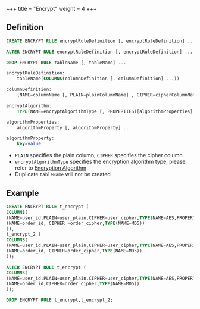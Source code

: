 +++
title = "Encrypt"
weight = 4
+++

## Definition

```sql
CREATE ENCRYPT RULE encryptRuleDefinition [, encryptRuleDefinition] ...

ALTER ENCRYPT RULE encryptRuleDefinition [, encryptRuleDefinition] ...

DROP ENCRYPT RULE tableName [, tableName] ...

encryptRuleDefinition:
    tableName(COLUMNS(columnDefinition [, columnDefinition] ...))

columnDefinition:
    (NAME=columnName [, PLAIN=plainColumnName] , CIPHER=cipherColumnName, encryptAlgorithm)

encryptAlgorithm:
    TYPE(NAME=encryptAlgorithmType [, PROPERTIES([algorithmProperties] )] )

algorithmProperties:
    algorithmProperty [, algorithmProperty] ...

algorithmProperty:
    key=value                          
```
- `PLAIN` specifies the plain column, `CIPHER` specifies the cipher column
- `encryptAlgorithmType` specifies the encryption algorithm type, please refer to [Encryption Algorithm](/en/user-manual/shardingsphere-jdbc/configuration/built-in-algorithm/encrypt/)
- Duplicate `tableName` will not be created

## Example

```sql
CREATE ENCRYPT RULE t_encrypt (
COLUMNS(
(NAME=user_id,PLAIN=user_plain,CIPHER=user_cipher,TYPE(NAME=AES,PROPERTIES('aes-key-value'='123456abc'))),
(NAME=order_id, CIPHER =order_cipher,TYPE(NAME=MD5))
)),
t_encrypt_2 (
COLUMNS(
(NAME=user_id,PLAIN=user_plain,CIPHER=user_cipher,TYPE(NAME=AES,PROPERTIES('aes-key-value'='123456abc'))),
(NAME=order_id, CIPHER=order_cipher,TYPE(NAME=MD5))
));

ALTER ENCRYPT RULE t_encrypt (
COLUMNS(
(NAME=user_id,PLAIN=user_plain,CIPHER=user_cipher,TYPE(NAME=AES,PROPERTIES('aes-key-value'='123456abc'))),
(NAME=order_id,CIPHER=order_cipher,TYPE(NAME=MD5))
));

DROP ENCRYPT RULE t_encrypt,t_encrypt_2;
```
